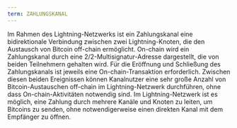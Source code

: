 ```yaml
---
term: ZAHLUNGSKANAL
---
```


Im Rahmen des Lightning-Netzwerks ist ein Zahlungskanal eine bidirektionale Verbindung zwischen zwei Lightning-Knoten, die den Austausch von Bitcoin off-chain ermöglicht. On-chain wird ein Zahlungskanal durch eine 2/2-Multisignatur-Adresse dargestellt, die von beiden Teilnehmern gehalten wird. Für die Eröffnung und Schließung des Zahlungskanals ist jeweils eine On-chain-Transaktion erforderlich. Zwischen diesen beiden Ereignissen können Kanalnutzer eine sehr große Anzahl von Bitcoin-Austauschen off-chain im Lightning-Netzwerk durchführen, ohne dass On-chain-Aktivitäten notwendig sind. Im Lightning-Netzwerk ist es möglich, eine Zahlung durch mehrere Kanäle und Knoten zu leiten, um Bitcoins zu senden, ohne notwendigerweise einen direkten Kanal mit dem Empfänger zu öffnen.